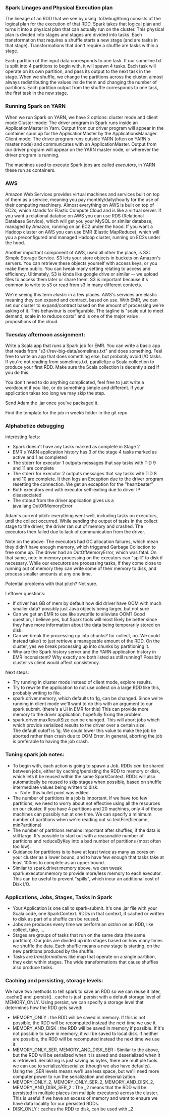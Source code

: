 ### Spark Linages and Physical Execution plan

The lineage of an RDD that we see by using .toDebugString consists of the logical plan for the execution of that RDD.
Spark takes that logical plan and turns it into a physical plan that can actually run on the cluster.
This physical plan is divided into stages and stages are divided into tasks.  Each transformation that requires
a shuffle starts a new stage (and are tasks in that stage).  Transformations that don't require a shuffle are tasks within a stage.

Each partition of the input data corresponds to one task.  If our someline.txt is split into 4 partitions to begin with, it will spawn 4 tasks.  Each task will operate on its own partition, and pass its output to the next task in the stage.
When we shuffle, we change the partitions across the cluster, almost always redistributing the values inside them and changing the number of partitions.  Each partition output from the shuffle corresponds to one task, the first task in the new stage.

### Running Spark on YARN

When we run Spark on YARN, we have 2 options: cluster mode and client mode
Cluster mode: The driver program in Spark runs inside an ApplicationMaster in Yarn.  Output from our driver program will appear in the container spun up for the ApplicationMaster by the ApplicationsManager.
Client mode: The driver program runs outside YARN (often on YARN's master node) and communicates with an ApplicationMaster.  Output from our driver program will appear on the YARN master node, or wherever the driver program is running.

The machines used to execute Spark jobs are called *executors*, in YARN these run as containers.

### AWS

Amazon Web Services provides virtual machines and services built on top of them as a service, meaning you pay monthly/daily/hourly for the use of their computing machinery.  Almost everything on AWS is built on top of EC2s, which stands for Elastic Compute Cloud and is like a virtual server.  If you want a relational databse on AWS you can use RDS (Relational Database Service), which will get you your MySQL or similar database, managed by Amazon, running on an EC2 under the hood.  If you want a Hadoop cluster on AWS you can use EMR (Elastic MapReduce), which will you a preconfigured and managed Hadoop cluster, running on EC2s under the hood.

Another important component of AWS, used all other the place, is S3: Simple Storage Service.  S3 lets your store objects in buckets on Amazon's servers.  You can retrieve these objects yourself with access keys, or you make them public.  You can tweak many setting relating to access and efficiency.  Ultimately, S3 is kinda like google drive or similar -- we upload files to access them later or share them.  S3 is important because it's common to write to s3 or read from s3 in many different contexts.

We're seeing this term *elastic* in a few places.  AWS's services are elastic meaning they can expand and contract, based on use.  With EMR, we can set our cluster to expand/contract based on the amount of processing we're asking of it.  This behaviour is configurable.  The tagline is "scale out to meet demand, scale in to reduce costs" and is one of the major value propositions of the cloud.

### Tuesday afternoon assignment:

Write a Scala app that runs a Spark job for EMR.  You can write a basic app that reads from "s3://rev-big-data/somelines.txt" and does something.  Feel free to write an app that does something else, but probably avoid I/O tasks.  If you're not reading from somelines.txt, parallelize a Scala collection to produce your first RDD. Make sure the Scala collection is decently sized if you do this.

You don't need to do anything complicated, feel free to just write a wordcount if you like, or do something simple and different.  If your application takes too long we may skip the step.

Send Adam the .jar once you've packaged it.

Find the template for the job in week5 folder in the git repo.

### Alphabetize debugging

interesting facts:
- Spark doesn't have any tasks marked as complete in Stage 2
- EMR's YARN application history has 3 of the stage 4 tasks marked as active and 1 as completed
- The stderr for executor 1 outputs messages that say tasks with TID 9 and 11 are complete
- The stderr for executor 2 outputs messages that say tasks with TID 8 and 10 are complete.  It then
  logs an Exception due to the driver program resetting the connection.  We get an exception for the "heartbeater"
- Both executors end with executor self-exiting due to driver IP disassociated
- The stdout from the driver application gives us a java.lang.OutOfMemoryError

Adam's current pitch:
everything went well, including tasks on executors, until the collect occurred.  While sending the output of tasks in the collect stage to the driver, the driver ran out of memory and crashed.  The executors then failed due to lack of communication from the driver.

Note on the above: The executors had GC allocation failures, which mean they didn't have enough memory, which triggered Garbage Collection to free some up.  The driver had an OutOfMemoryError, which was fatal.
On that same, note in memory processing on the executors can "spill" to disk if necessary.  While our executors are processing tasks, if they come close to running out of memory they can write some of their memory to disk, and process smaller amounts at any one time.  

Potential problems with that pitch? Not sure.

Leftover questions:
- If driver has GB of mem by default how did driver have OOM with much smaller data? possibly just Java objects being larger, but not sure
- Can we get an EMR to use like swapfile to alleviate OOM? Good question, I believe yes, but Spark tools will most likely be better since they have more information about the data being temporarily stored on disk.
- Can we break the processing up into chunks?  for collect, no.  We could instead take() to just retrieve a manageable amount of the RDD.  On the cluster, yes we break processing up into chunks by partitioning it.
- Why are the Spark history server and the YARN application history in EMR inconsistent?  Why exactly are both listed as still running?  Possibly cluster vs client would affect consistency.

Next steps:
- Try running in cluster mode instead of client mode, explore results.
- Try to rewrite the application to not use collect on a large RDD like this, probably writing to file.
- spark.driver.memory, which defaults to 1g, can be changed.  Since we're running in client mode we'll want to do this with an argument to
  our spark submit. (there's a UI in EMR for this)  This can provide more memory to the driver application, hopefully fixing the problem.
- spark.driver.maxResultSize can be changed.  This will abort jobs which which provide serialized results to the driver over a certain size.  
  The default cutoff is 1g.  We could lower this value to make the job be aborted rather than crash due to OOM Error.  In general, aborting the 
  job is preferable to having the job crash.

### Tuning spark job notes:

- To begin with, each action is going to spawn a Job.  RDDs *can* be shared between jobs, either by caching/persisting the RDD to memory or disk, which lets it be reused within the same SparkContext.  RDDs will also automatically be reused to skip stages when possible, based on shuffle intermediate values being written to disk.
  - Note: this bullet point was edited
- The number of partitions in a job is important.  If we have too few partitions, we need to worry about not effective using all the resources on our cluster.  If you have 4 partitions and 20 machines, only 4 of those machines can possibly run at one time.  We can specify a minimum number of partitions when we're reading out sc.textFile(filename, minPartitions)
- The number of partitions remains important after shuffles, if the data is still large.  It's possible to start out with a reasonable number of partitions and reduceByKey into a bad number of partitions (most often too low).
- Guidance for partitions is to have at least twice as many as cores on your cluster as a lower bound, and to have few enough that tasks take at least 100ms to complete as an upper bound.
- Similar to spark.driver.memory above, we can tweak spark.executor.memory to provide more/less memory to each executor.  This can be useful to prevent "spills", which incur an additional cost of Disk I/O.

### Applications, Jobs, Stages, Tasks in Spark
- Your Application is one call to spark-submit.  It's one .jar file with your Scala code, one SparkContext.  RDDs in that context, if cached or written to disk as part of a shuffle can be reused.
- Jobs are produces every time we perform an *action* on an RDD, like collect, take, ...
- Stages are groups of tasks that run on the same data (the same partition).  Our jobs are divided up into stages based on how many times we shuffle the data.  Each shuffle means a new stage is starting, on the new partitions produced by the shuffle.
- Tasks are *transformations* like map that operate on a single partition, they exist within stages.  The wide transformations that cause shuffles also produce tasks.

### Caching and persisting, storage levels:
We have two methods to tell spark to save an RDD so we can reuse it later, .cache() and .persist().  .cache is just .persist with a default storage level of MEMORY_ONLY.  Using persist, we can specify a storage level that determines how the RDD gets saved:
- MEMORY_ONLY : the RDD will be saved in memory.  If this is not possible, the RDD will be recomputed instead the next time we use it.
- MEMORY_AND_DISK : the RDD will be saved in memory if possible.  If it's not possible to save in memory, it will be saved to local disk.  If neither are possible, the RDD will be recomputed instead the next time we use it.
- MEMORY_ONLY_SER, MEMORY_AND_DISK_SER : Similar to the above, but the RDD will be serialized when it is saved and deserialized when it is retrieved.  Serializing is just saving as bytes, there are multiple tools we can use to serialize/deserialize (though we also have defaults).  Using the _SER levels means we'll use less space, but we'll need more computer power to run the serialization and deserialization.  
- MEMORY_ONLY_2, MEMORY_ONLY_SER_2, MEMORY_AND_DISK_2, MEMORY_AND_DISK_SER_2 : The _2 means that the RDD will be persisted in multiple places (on multiple executors) across the cluster.  This is useful if we have an excess of memory and want to ensure we have data locality for our persisted RDDs.
- DISK_ONLY : caches the RDD to disk, can be used with _2









